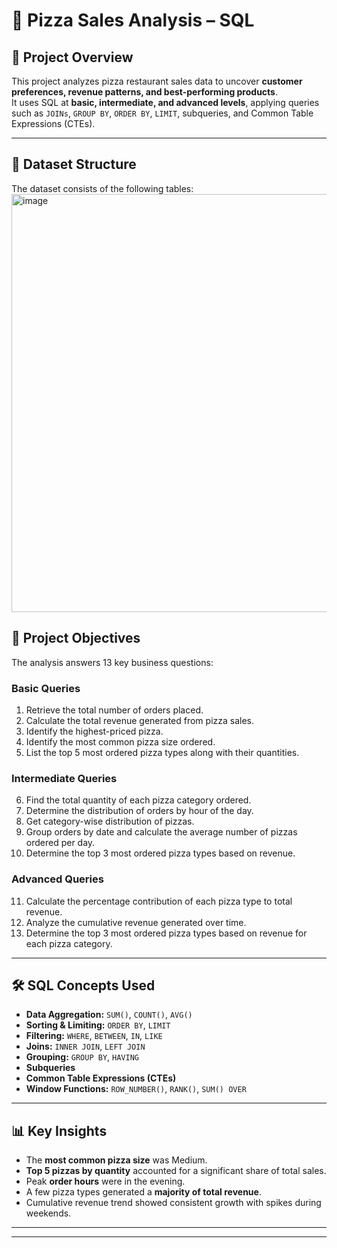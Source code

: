 # 🍕 Pizza Sales Analysis – SQL

## 📌 Project Overview
This project analyzes pizza restaurant sales data to uncover **customer preferences, revenue patterns, and best-performing products**.  
It uses SQL at **basic, intermediate, and advanced levels**, applying queries such as `JOINs`, `GROUP BY`, `ORDER BY`, `LIMIT`, subqueries, and Common Table Expressions (CTEs).

---

## 📂 Dataset Structure
The dataset consists of the following tables:
<img width="1207" height="669" alt="image" src="https://github.com/user-attachments/assets/c920aa2f-d82e-43ad-a4de-6841a31fa7ee" />


## 🎯 Project Objectives
The analysis answers 13 key business questions:

### **Basic Queries**
1. Retrieve the total number of orders placed.
2. Calculate the total revenue generated from pizza sales.
3. Identify the highest-priced pizza.
4. Identify the most common pizza size ordered.
5. List the top 5 most ordered pizza types along with their quantities.

### **Intermediate Queries**
6. Find the total quantity of each pizza category ordered.
7. Determine the distribution of orders by hour of the day.
8. Get category-wise distribution of pizzas.
9. Group orders by date and calculate the average number of pizzas ordered per day.
10. Determine the top 3 most ordered pizza types based on revenue.

### **Advanced Queries**
11. Calculate the percentage contribution of each pizza type to total revenue.
12. Analyze the cumulative revenue generated over time.
13. Determine the top 3 most ordered pizza types based on revenue for each pizza category.

---

## 🛠 SQL Concepts Used
- **Data Aggregation:** `SUM()`, `COUNT()`, `AVG()`
- **Sorting & Limiting:** `ORDER BY`, `LIMIT`
- **Filtering:** `WHERE`, `BETWEEN`, `IN`, `LIKE`
- **Joins:** `INNER JOIN`, `LEFT JOIN`
- **Grouping:** `GROUP BY`, `HAVING`
- **Subqueries**
- **Common Table Expressions (CTEs)**
- **Window Functions:** `ROW_NUMBER()`, `RANK()`, `SUM() OVER`

---

## 📊 Key Insights
- The **most common pizza size** was Medium.
- **Top 5 pizzas by quantity** accounted for a significant share of total sales.
- Peak **order hours** were in the evening.
- A few pizza types generated a **majority of total revenue**.
- Cumulative revenue trend showed consistent growth with spikes during weekends.

---


---


